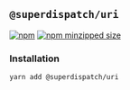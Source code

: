 ## `@superdispatch/uri`

[![npm](https://img.shields.io/npm/v/@superdispatch/uri)](https://www.npmjs.com/package/@superdispatch/uri)
[![npm minzipped size](https://img.shields.io/bundlephobia/minzip/@superdispatch/uri.svg)](https://bundlephobia.com/result?p=@superdispatch/uri)

### Installation

```bash
yarn add @superdispatch/uri
```
